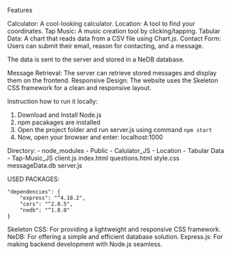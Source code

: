 
Features

Calculator: A cool-looking calculator.
Location: A tool to find your coordinates.
Tap Music: A music creation tool by clicking/tapping.
Tabular Data: A chart that reads data from a CSV file using Chart.js.
Contact Form: Users can submit their email, reason for contacting, and a message.

The data is sent to the server and stored in a NeDB database.

Message Retrieval: The server can retrieve stored messages and display them on the frontend.
Responsive Design: The website uses the Skeleton CSS framework for a clean and responsive layout.



Instruction how to run it locally:

1. Download and Install Node.js 
2. npm pacakages are installed
3. Open the project folder and run server.js using command ```npm start```
4. Now, open your browser and enter: localhost:1000

Directory:
    - node_modules
    - Public
        - Calulator_JS
        - Location
        - Tabular Data
        - Tap-Music_JS
        client.js
        index.html
        questions.html
        style.css
    messageData.db
    server.js
    

USED PACKAGES:

```
"dependencies": {
    "express": "^4.18.2",
    "cors": "^2.8.5",
    "nedb": "^1.8.0"
}

```

Skeleton CSS: For providing a lightweight and responsive CSS framework.
NeDB: For offering a simple and efficient database solution.
Express.js: For making backend development with Node.js seamless.